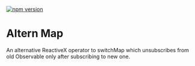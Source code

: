 [![npm version](https://img.shields.io/npm/v/altern-map)](https://www.npmjs.com/package/altern-map)

# Altern Map
An alternative ReactiveX operator to switchMap which unsubscribes from old Observable only after subscribing to new one.